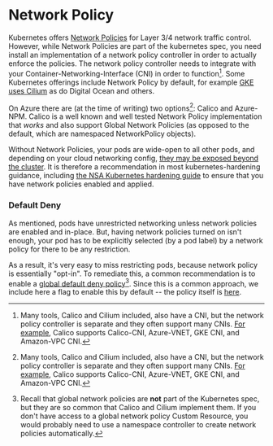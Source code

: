 # Network Policy

Kubernetes offers [Network Policies](https://kubernetes.io/docs/concepts/services-networking/network-policies/) for Layer 3/4 network traffic control. However, while Network Policies are part of the kubernetes spec, you need install an implementation of a network policy controller in order to actually enforce the policies. The network policy controller needs to integrate with your Container-Networking-Interface (CNI) in order to function[^1]. Some Kubernetes offerings include Network Policy by default, for example [GKE uses Cilium](https://cloud.google.com/blog/products/containers-kubernetes/bringing-ebpf-and-cilium-to-google-kubernetes-engine) as do Digital Ocean and others.

[^1]: Many tools, Calico and Cilium included, also have a CNI, but the network policy controller is separate and they often support many CNIs. [For example](https://projectcalico.docs.tigera.io/reference/installation/api#operator.tigera.io/v1.CNISpec), Calico supports Calico-CNI, Azure-VNET, GKE CNI, and Amazon-VPC CNI.

On Azure there are (at the time of writing) two options[^1]: Calico and Azure-NPM. Calico is a well known and well tested Network Policy implementation that *works* and also support Global Network Policies (as opposed to the default, which are namespaced NetworkPolicy objects).

[^2]: [AKS Network Policy Options](https://docs.microsoft.com/en-us/azure/aks/use-network-policies#network-policy-options-in-aks)

Without Network Policies, your pods are wide-open to all other pods, and depending on your cloud networking config, [they may be exposed beyond the cluster](https://raesene.github.io/blog/2021/01/03/Kubernetes-is-a-router/). It is therefore a recommendation in most kubernetes-hardening guidance, including [the NSA Kubernetes hardening guide](https://media.defense.gov/2021/Aug/03/2002820425/-1/-1/0/CTR_Kubernetes_Hardening_Guidance_1.1_20220315.PDF#page=23) to ensure that you have network policies enabled and applied.

### Default Deny

As mentioned, pods have unrestricted networking unless network policies are enabled and in-place. But, having network policies turned on isn't enough, your pod has to be explicitly selected (by a pod label) by a network policy for there to be any restriction.

As a result, it's very easy to miss restricting pods, because network policy is essentially "opt-in". To remediate this, a common recommendation is to enable a [global default deny policy](https://projectcalico.docs.tigera.io/security/kubernetes-default-deny#enable-default-deny-calico-global-network-policy-non-namespaced)[^3]. Since this is a common approach, we include here a flag to enable this by default -- the policy itself is [here](https://github.com/liatrio/terraform-caf-azure/blob/72bd1da366ef5984bd290084b1c172d8eff590ec/modules/kubernetes/network-policies/calico-network-policies.tf#L5-L52).

[^3]: Recall that global network policies are **not** part of the Kubernetes spec, but they are so common that Calico and Cilium implement them. If you don't have access to a global network policy Custom Resource, you would probably need to use a namespace controller to create network policies automatically.

